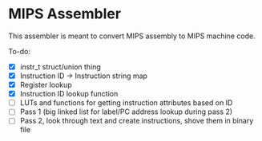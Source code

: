 # MIPS Assembler

This assembler is meant to convert MIPS assembly to MIPS machine code.

To-do:
- [x] instr_t struct/union thing
- [x] Instruction ID -> Instruction string map
- [x] Register lookup
- [x] Instruction ID lookup function
- [ ] LUTs and functions for getting instruction attributes based on ID
- [ ] Pass 1 (big linked list for label/PC address lookup during pass 2)
- [ ] Pass 2, look through text and create instructions, shove them in binary file